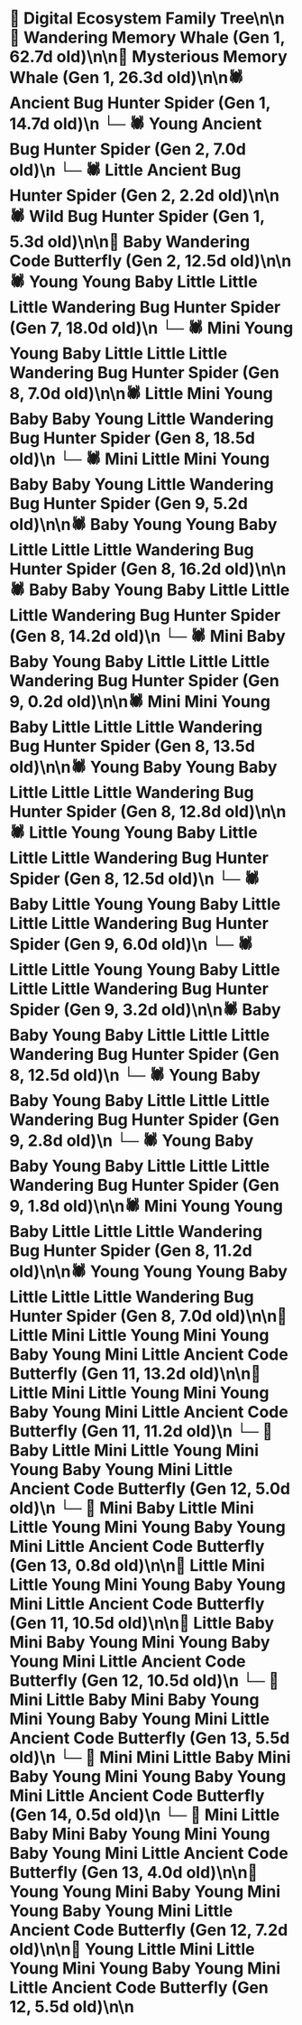 # 🌳 Digital Ecosystem Family Tree\n\n🐋 Wandering Memory Whale (Gen 1, 62.7d old)\n\n🐋 Mysterious Memory Whale (Gen 1, 26.3d old)\n\n🕷️ Ancient Bug Hunter Spider (Gen 1, 14.7d old)\n  └─ 🕷️ Young Ancient Bug Hunter Spider (Gen 2, 7.0d old)\n  └─ 🕷️ Little Ancient Bug Hunter Spider (Gen 2, 2.2d old)\n\n🕷️ Wild Bug Hunter Spider (Gen 1, 5.3d old)\n\n🦋 Baby Wandering Code Butterfly (Gen 2, 12.5d old)\n\n🕷️ Young Young Baby Little Little Little Wandering Bug Hunter Spider (Gen 7, 18.0d old)\n  └─ 🕷️ Mini Young Young Baby Little Little Little Wandering Bug Hunter Spider (Gen 8, 7.0d old)\n\n🕷️ Little Mini Young Baby Baby Young Little Wandering Bug Hunter Spider (Gen 8, 18.5d old)\n  └─ 🕷️ Mini Little Mini Young Baby Baby Young Little Wandering Bug Hunter Spider (Gen 9, 5.2d old)\n\n🕷️ Baby Young Young Baby Little Little Little Wandering Bug Hunter Spider (Gen 8, 16.2d old)\n\n🕷️ Baby Baby Young Baby Little Little Little Wandering Bug Hunter Spider (Gen 8, 14.2d old)\n  └─ 🕷️ Mini Baby Baby Young Baby Little Little Little Wandering Bug Hunter Spider (Gen 9, 0.2d old)\n\n🕷️ Mini Mini Young Baby Little Little Little Wandering Bug Hunter Spider (Gen 8, 13.5d old)\n\n🕷️ Young Baby Young Baby Little Little Little Wandering Bug Hunter Spider (Gen 8, 12.8d old)\n\n🕷️ Little Young Young Baby Little Little Little Wandering Bug Hunter Spider (Gen 8, 12.5d old)\n  └─ 🕷️ Baby Little Young Young Baby Little Little Little Wandering Bug Hunter Spider (Gen 9, 6.0d old)\n  └─ 🕷️ Little Little Young Young Baby Little Little Little Wandering Bug Hunter Spider (Gen 9, 3.2d old)\n\n🕷️ Baby Baby Young Baby Little Little Little Wandering Bug Hunter Spider (Gen 8, 12.5d old)\n  └─ 🕷️ Young Baby Baby Young Baby Little Little Little Wandering Bug Hunter Spider (Gen 9, 2.8d old)\n  └─ 🕷️ Young Baby Baby Young Baby Little Little Little Wandering Bug Hunter Spider (Gen 9, 1.8d old)\n\n🕷️ Mini Young Young Baby Little Little Little Wandering Bug Hunter Spider (Gen 8, 11.2d old)\n\n🕷️ Young Young Young Baby Little Little Little Wandering Bug Hunter Spider (Gen 8, 7.0d old)\n\n🦋 Little Mini Little Young Mini Young Baby Young Mini Little Ancient Code Butterfly (Gen 11, 13.2d old)\n\n🦋 Little Mini Little Young Mini Young Baby Young Mini Little Ancient Code Butterfly (Gen 11, 11.2d old)\n  └─ 🦋 Baby Little Mini Little Young Mini Young Baby Young Mini Little Ancient Code Butterfly (Gen 12, 5.0d old)\n    └─ 🦋 Mini Baby Little Mini Little Young Mini Young Baby Young Mini Little Ancient Code Butterfly (Gen 13, 0.8d old)\n\n🦋 Little Mini Little Young Mini Young Baby Young Mini Little Ancient Code Butterfly (Gen 11, 10.5d old)\n\n🦋 Little Baby Mini Baby Young Mini Young Baby Young Mini Little Ancient Code Butterfly (Gen 12, 10.5d old)\n  └─ 🦋 Mini Little Baby Mini Baby Young Mini Young Baby Young Mini Little Ancient Code Butterfly (Gen 13, 5.5d old)\n    └─ 🦋 Mini Mini Little Baby Mini Baby Young Mini Young Baby Young Mini Little Ancient Code Butterfly (Gen 14, 0.5d old)\n  └─ 🦋 Mini Little Baby Mini Baby Young Mini Young Baby Young Mini Little Ancient Code Butterfly (Gen 13, 4.0d old)\n\n🦋 Young Young Mini Baby Young Mini Young Baby Young Mini Little Ancient Code Butterfly (Gen 12, 7.2d old)\n\n🦋 Young Little Mini Little Young Mini Young Baby Young Mini Little Ancient Code Butterfly (Gen 12, 5.5d old)\n\n